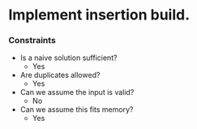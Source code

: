 # Implement insertion build.
### Constraints
* Is a naive solution sufficient?
    * Yes
* Are duplicates allowed?
    * Yes
* Can we assume the input is valid?
    * No
* Can we assume this fits memory?
    * Yes